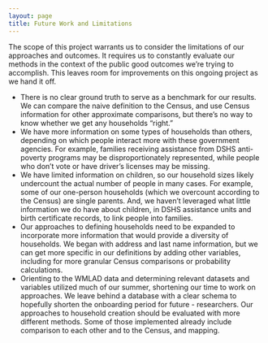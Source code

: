 ```yaml
---
layout: page
title: Future Work and Limitations
---
```


The scope of this project warrants us to consider the limitations of our approaches and outcomes. It requires us to constantly evaluate our methods in the context of the public good outcomes we’re trying to accomplish. This leaves room for improvements on this ongoing project as we hand it off.  

- There is no clear ground truth to serve as a benchmark for our results. We can compare the naive definition to the Census, and use Census information for other approximate comparisons, but there’s no way to know whether we get any households “right.”
- We have more information on some types of households than others, depending on which people interact more with these government agencies. For example, families receiving assistance from DSHS anti-poverty programs may be disproportionately represented, while people who don’t vote or have driver’s licenses may be missing.
- We have limited information on children, so our household sizes likely undercount the actual number of people in many cases. For example, some of our one-person households (which we overcount according to the Census) are single parents. And, we haven’t leveraged what little information we do have about children, in DSHS assistance units and birth certificate records, to link people into families.
- Our approaches to defining households need to be expanded to incorporate more information that would provide a diversity of households. We began with address and last name information, but we can get more specific in our definitions by adding other variables, including for more granular Census comparisons or probability calculations.
- Orienting to the WMLAD data and determining relevant datasets and variables utilized much of our summer, shortening our time to work on approaches. We leave behind a database with a clear schema to hopefully shorten the onboarding period for future - researchers.
Our approaches to household creation should be evaluated with more different methods. Some of those implemented already include comparison to each other and to the Census, and mapping.


